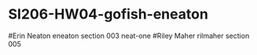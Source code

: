 # SI206-HW04-gofish-eneaton
#Erin Neaton eneaton section 003 neat-one
#Riley Maher rilmaher section 005 
